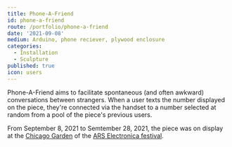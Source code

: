 ```yaml
---
title: Phone-A-Friend
id: phone-a-friend
route: /portfolio/phone-a-friend
date: '2021-09-08'
medium: Arduino, phone reciever, plywood enclosure
categories:
  - Installation
  - Sculpture
published: true
icon: users
---
```

<script>
    import GalleryList from '$lib/components/GalleryList.svelte'

</script>
Phone-A-Friend aims to facilitate spontaneous (and often awkward) conversations between strangers. When a user texts the number displayed on the piece, they're connected via the handset to a number selected at random from a pool of the piece's previous users.

From September 8, 2021 to Semtember 28, 2021, the piece was on display at the [Chicago Garden](https://ars.electronica.art/newdigitaldeal/en/where-we-emerge-exhibition/) of the [ARS Electronica festival](https://ars.electronica.art/news/en/).

<GalleryList folderPath="/portfolio/phone-a-friend/" pageSize={6}/>

